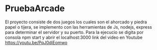 # PruebaArcade
El proyecto consiste de dos juegos los cuales son el ahorcado y piedra papel o tijera, se implemento con las herramientas de Js, nodejs, express para determinar el servidor y su puerto.
Para la ejecucio se digita por consola npm start y abrir el localhost:3000
link del video en Youtube https://youtu.be/PqJ0diEomwo
